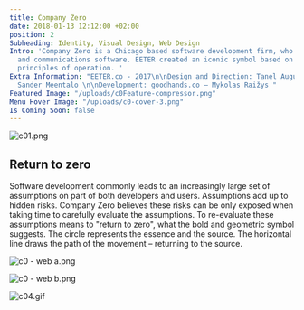 ```yaml
---
title: Company Zero
date: 2018-01-13 12:12:00 +02:00
position: 2
Subheading: Identity, Visual Design, Web Design
Intro: 'Company Zero is a Chicago based software development firm, who engineers cryptocurrency
  and communications software. EETER created an iconic symbol based on c0''s fundamental
  principles of operation. '
Extra Information: "EETER.co - 2017\n\nDesign and Direction: Tanel August Lind \n\nDesign:
  Sander Meentalo \n\nDevelopment: goodhands.co – Mykolas Raižys "
Featured Image: "/uploads/c0Feature-compressor.png"
Menu Hover Image: "/uploads/c0-cover-3.png"
Is Coming Soon: false
---
```


![c01.png](/uploads/c01.png)
<br>

## Return to zero

Software development commonly leads to an increasingly large set of assumptions on part of both developers and users. Assumptions add up to hidden risks. Company Zero believes these risks can be only exposed when taking time to carefully evaluate the assumptions. To re-evaluate these assumptions means to "return to zero", what the bold and geometric symbol suggests. The circle represents the essence and the source. The horizontal line draws the path of the movement – returning to the source.

![c0 - web a.png](/uploads/c0%20-%20web%20a.png)

![c0 - web b.png](/uploads/c0%20-%20web%20b.png)

![c04.gif](/uploads/c04.gif)
<br>